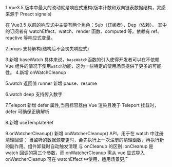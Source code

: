 1.Vue3.5 版本中最大的改动就是响应式重构(版本计数和双向链表数据结构，灵感来源于 Preact signals)

在 Vue3.5 以前的响应式中主要有两个角色：Sub（订阅者）、Dep（依赖）。
其中的订阅者有 watchEffect、watch、render 函数、computed 等。依赖有 ref、reactive 等响应式变量。

2.props 支持解构(结构后不会丧失响应式)

<!-- const {name} = defineProps({
    name:String
}) -->

3.新增 baseWatch
具体来说，`baseWatch`函数的引入使得开发者可以在不依赖 Vue 组件的情况下使用`watch`功能，这为一些特定的使用场景提供了更多的可能性。 4.新增 onWatchCleanup

5.watch 返回值 runner 新增 pause、resume

<!--
import { watch } from'vue'
const { pause, resume, stop } = watch(source, (newVal, oldVal) => {
    console.log('数据变化:', newVal)
})

// 暂停监听
pause()

// 恢复监听
resume()

// 永久停止
stop()
-->

6.watch deep 支持传入数字

7.Teleport 新增 defer 属性,当目标容器由 Vue 渲染且晚于 Teleport 挂载时，defer 可确保正确解析

<!--
<template>
  <Teleport deferto="#late-div">
    <div>内容</div>
  </Teleport>
  <div id="late-div"></div>
</template>
-->

8.新增 useTemplateRef

<script setup>
import { useTemplateRef } from 'vue'

const inputRef = useTemplateRef('input')
</script>

<template>
  <input ref="input">
</template>

9.onWatcherCleanup()
新增 onWatcherCleanup() API，用于在 watch 中注册清理回调：
当监听的数据源变更时，会先执行上一次注册的清理函数，再执行新的副作用。组件卸载时自动触发清理
‌ 与 onCleanup 的区别 ‌:onCleanup 是 watch 回调的第三个参数，而 onWatcherCleanup 需从 vue 显式导入
onWatcherCleanup 可在 watchEffect 中使用，适用场景更广

<!--
import { watch, onWatcherCleanup } from 'vue'

watch(id, (newId) => {
  const controller = new AbortController()

  fetch(`/api/${newId}`, { signal: controller.signal }).then(() => {
    // 回调逻辑
  })

  onWatcherCleanup(() => {
    // 终止过期请求
    controller.abort()
  })
})
-->
